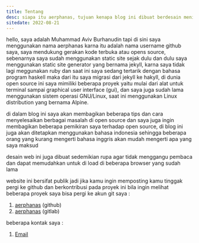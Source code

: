 ```yaml
---
title: Tentang
desc: siapa itu aerphanas, tujuan kenapa blog ini dibuat berdesain menimalis tanpa menggunakan javascript, cara mengkontak pembuat web
sitedate: 2022-08-21
---
```

hello, saya adalah Muhammad Aviv Burhanudin tapi di sini saya menggunakan nama aerphanas karna itu adalah nama username github saya,
saya mendukung gerakan kode terbuka atau opens source, sebenarnya saya sudah menggunakan static site sejak dulu dan dulu
saya menggunakan static site generator yang bernama jekyll, karna saya tidak lagi meggunakan ruby dan saat ini saya sedang
tertarik dengan bahasa program haskell maka dari itu saya migrasi dari jekyll ke hakyll, di dunia open source ini saya 
mimiliki beberapa proyek yaitu mulai dari alat untuk terminal sampai graphical user interface (gui), dan saya juga sudah lama
menggunakan sistem operasi GNU/Linux, saat ini menggunakan Linux distribution yang bernama Alpine.

di dalam blog ini saya akan membagikan beberapa tips dan cara menyelesaikan berbagai masalah di open source dan saya juga
ingin membagikan beberapa pemikiran saya terhadap open source, di blog ini juga akan ditetapkan menggunakan bahasa indonesia
sehingga beberapa orang yang kurang mengerti bahasa inggris akan mudah mengerti apa yang saya maksud

desain web ini juga dibuat sedemikian rupa agar tidak menggangu pembaca dan dapat memudahkan untuk di load di beberapa browser
yang sudah lama

website ini bersifat publik jadi jika kamu ingin memposting kamu tinggak pergi ke github dan berkontribusi pada proyek ini
bila ingin melihat beberapa proyek saya bisa pergi ke akun git saya :

1. [aerphanas](https://github.com/aerphanas) (github)
2. [aerphanas](https://gitlab.com/aerphanas) (gitlab)


beberapa kontak saya :

1. [Email](mailto:muhamadaviv14@gmail.com>)

